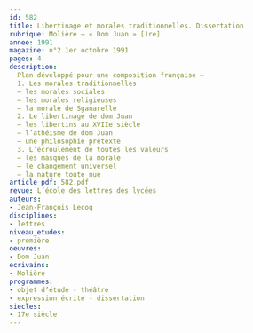 ```yaml
---
id: 582
title: Libertinage et morales traditionnelles. Dissertation 
rubrique: Molière – « Dom Juan » [1re]
annee: 1991
magazine: n°2 1er octobre 1991
pages: 4
description: 
  Plan développé pour une composition française – 
  1. Les morales traditionnelles
  – les morales sociales
  – les morales religieuses
  – la morale de Sganarelle
  2. Le libertinage de dom Juan
  – les libertins au XVIIe siècle
  – l’athéisme de dom Juan
  – une philosophie prétexte
  3. L’écroulement de toutes les valeurs
  – les masques de la morale
  – le changement universel
  – la nature toute nue
article_pdf: 582.pdf
revue: L’école des lettres des lycées
auteurs:
- Jean-François Lecoq
disciplines:
- lettres
niveau_etudes:
- première
oeuvres:
- Dom Juan
ecrivains:
- Molière
programmes:
- objet d’étude - théâtre
- expression écrite - dissertation
siecles:
- 17e siècle
---
```

